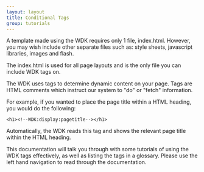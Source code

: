```yaml
---
layout: layout
title: Conditional Tags
group: tutorials
---
```




A template made using the WDK requires only 1 file, index.html. However, you may wish include other separate files such as: style sheets, javascript libraries, images and flash.

The index.html is used for all page layouts and is the only file you can include WDK tags on.

The WDK uses tags to determine dynamic content on your page. Tags are HTML comments which instruct our system to "do" or "fetch" information.

For example, if you wanted to place the page title within a HTML heading, you would do the following:

`<h1><!--WDK:display:pagetitle--></h1>`

Automatically, the WDK reads this tag and shows the relevant page title within the HTML heading.

This documentation will talk you through with some tutorials of using the WDK tags effectively, as well as listing the tags in a glossary. Please use the left hand navigation to read through the documentation.

